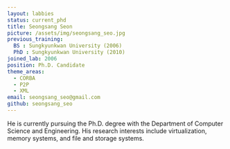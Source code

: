 ```yaml
---
layout: labbies
status: current_phd
title: Seongsang Seon
picture: /assets/img/seongsang_seo.jpg
previous_training:
  BS : Sungkyunkwan University (2006)
  PhD : Sungkyunkwan University (2010)
joined_lab: 2006
position: Ph.D. Candidate
theme_areas:
  - CORBA
  - P2P
  - XML
email: seongsang_seo@gmail.com
github: seongsang_seo
---
```


He is currently pursuing the Ph.D. degree with the Department of Computer Science and Engineering. His research interests include virtualization, memory systems, and file and storage systems. 
